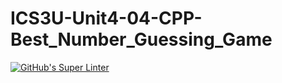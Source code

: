 # ICS3U-Unit4-04-CPP-Best_Number_Guessing_Game

[![GitHub's Super Linter](https://github.com/Mikayla-Barthelette-1/ICS3U-Unit4-04-CPP-Best_Number_Guessing_Game/workflows/GitHub's%20Super%20Linter/badge.svg)](https://github.com/Mikayla-Barthelette-1/ICS3U-Unit4-04-CPP-Best_Number_Guessing_Game/actions)
